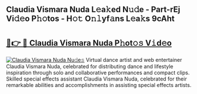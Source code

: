 ## Claudia Vismara Nuda L𝚎a𝚔ed N𝚞𝚍e - Part-rEj Vi𝚍𝚎o P𝚑𝚘tos - H𝚘𝚝 O𝚗𝚕yf𝚊ns L𝚎a𝚔s 9cAht

# <h2><a href="http://kfdere.oniu.top/?m=Claudia+Vismara+Nuda">🔗👉 🔴 Claudia Vismara Nuda P𝚑ot𝚘𝚜 V𝚒d𝚎o</a></h2>

[![Claudia Vismara Nuda Nu𝚍e𝚜](https://i.imgur.com/0qMVB7G.gif)](http://kfdere.oniu.top/?m=Claudia+Vismara+Nuda)
Virtual dance artist and web entertainer Claudia Vismara Nuda, celebrated for distributing dance and lifestyle inspiration through solo and collaborative performances and compact clips. Skilled special effects assistant Claudia Vismara Nuda, celebrated for their remarkable abilities and accomplishments in assisting special effects artists.  
